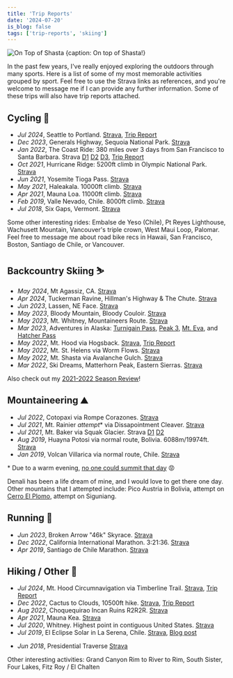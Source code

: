 ```yaml
---
title: 'Trip Reports'
date: '2024-07-20'
is_blog: false
tags: ['trip-reports', 'skiing']
---
```


![On Top of Shasta {caption: On top of Shasta!}](https://lh3.googleusercontent.com/pw/AM-JKLVdiDiWBRFJyJly90re7dkJ72hUDzc6KXa8kDrfdBuoa3f3mMU7aIGXxDtlqFfvzw4QS8gdusgsCRQ2nYu5wKdZIY5fLF2x0DqTJsb1q6vloDbWhhl7-iAYkekp4qkFgPLzKYbd-eIGbj0l7GZ-MZkn=w1307-h981-no)

In the past few years, I've really enjoyed exploring the outdoors through many sports. Here is a list of some of my most memorable activities grouped by sport. Feel free to use the Strava links as references, and you're welcome to message me if I can provide any further information. Some of these trips will also have trip reports attached.

## Cycling 🚴

- *Jul 2024*, Seattle to Portland. [Strava](https://www.strava.com/activities/11882153043), [Trip Report](/posts/stp)
- *Dec 2023*, Generals Highway, Sequoia National Park. [Strava](https://www.strava.com/activities/10436278095)
- *Jan 2022*, The Coast Ride: 380 miles over 3 days from San Francisco to Santa Barbara. Strava [D1](https://www.strava.com/activities/6530083722) [D2](https://www.strava.com/activities/6535905314) [D3](https://www.strava.com/activities/6540755937), [Trip Report](/posts/coast-ride)
- *Oct 2021*, Hurricane Ridge: 5200ft climb in Olympic National Park. [Strava](https://www.strava.com/activities/6062839766)
- *Jun 2021*, Yosemite Tioga Pass. [Strava](https://www.strava.com/activities/5420609790)
- *May 2021*, Haleakala. 10000ft climb. [Strava](https://www.strava.com/activities/5265697501)
- *Apr 2021*, Mauna Loa. 11000ft climb. [Strava](https://www.strava.com/activities/5187091117)
- *Feb 2019*, Valle Nevado, Chile. 8000ft climb. [Strava](https://www.strava.com/activities/2137462481)
- *Jul 2018*, Six Gaps, Vermont. [Strava](https://www.strava.com/activities/1672779754)

Some other interesting rides: Embalse de Yeso (Chile), Pt Reyes Lighthouse, Wachusett Mountain, Vancouver's triple crown, West Maui Loop, Palomar. Feel free to message me about road bike recs in Hawaii, San Francisco, Boston, Santiago de Chile, or Vancouver.

## Backcountry Skiing ⛷️

- *May 2024*, Mt Agassiz, CA. [Strava](https://www.strava.com/activities/11506279387)
- *Apr 2024*, Tuckerman Ravine, Hillman's Highway & The Chute. [Strava](https://www.strava.com/activities/11183942011)
- *Jun 2023*, Lassen, NE Face. [Strava](https://www.strava.com/activities/9204269843)
- *May 2023*, Bloody Mountain, Bloody Couloir. [Strava](https://www.strava.com/activities/9160082131)
- *May 2023*, Mt. Whitney, Mountaineers Route. [Strava](https://www.strava.com/activities/9031650470)
- *Mar 2023*, Adventures in Alaska: [Turnigain Pass](https://www.strava.com/activities/8744572335), [Peak 3](https://www.strava.com/activities/8755981469), [Mt. Eva](https://www.strava.com/activities/8777828116), and [Hatcher Pass](https://www.strava.com/activities/8783724809)
- *May 2022*, Mt. Hood via Hogsback. [Strava](https://www.strava.com/activities/7154437159), [Trip Report](/posts/mt-hood)
- *May 2022*, Mt. St. Helens via Worm Flows. [Strava](https://www.strava.com/activities/7128048861)
- *May 2022*, Mt. Shasta via Avalanche Gulch. [Strava](https://www.strava.com/activities/7089678730)
- *Mar 2022*, Ski Dreams, Matterhorn Peak, Eastern Sierras. [Strava](https://www.strava.com/activities/6888575332)

Also check out my [2021-2022 Season Review](/posts/21-22-ski-season)!

## Mountaineering ⛰️

- *Jul 2022*, Cotopaxi via Rompe Corazones. [Strava](https://www.strava.com/activities/7505859013)
- *Jul 2021*, Mt. Rainier *attempt*\* via Dissapointment Cleaver. [Strava](https://www.strava.com/activities/5718814309)
- *Jul 2021*, Mt. Baker via Squak Glacier. Strava [D1](https://www.strava.com/activities/5701980073) [D2](https://www.strava.com/activities/5702007416)
- *Aug 2019*, Huayna Potosi via normal route, Bolivia. 6088m/19974ft. [Strava](https://www.strava.com/activities/2651542902)
- *Jan 2019*, Volcan Villarica via normal route, Chile. [Strava](https://www.strava.com/activities/2094305696)

\* Due to a warm evening, [no one could summit that day](https://mountrainierclimbing.blogspot.com/2021/07/dc-route-update-731.html) 😡

Denali has been a life dream of mine, and I would love to get there one day. Other mountains that I attempted include: Pico Austria in Bolivia, attempt on [Cerro El Plomo](/posts/el-plomo), attempt on Siguniang.

## Running 🏃
- *Jun 2023*, Broken Arrow "46k" Skyrace. [Strava](https://www.strava.com/activities/9285148031)
- *Dec 2022*, California International Marathon. 3:21:36. [Strava](https://www.strava.com/activities/8207881941)
- *Apr 2019*, Santiago de Chile Marathon. [Strava](https://www.strava.com/activities/2272665421/overview)

## Hiking / Other 🥾

- *Jul 2024*, Mt. Hood Circumnavigation via Timberline Trail. [Strava](https://www.strava.com/activities/11901473187), [Trip Report](/posts/timberline-trail)
- *Dec 2022*, Cactus to Clouds, 10500ft hike. [Strava](https://www.strava.com/activities/8287783603), [Trip Report](/posts/cactus-to-clouds)
- *Aug 2022*, Choquequirao Incan Ruins R2R2R. [Strava](https://www.strava.com/activities/7617130684)
- *Apr 2021*, Mauna Kea. [Strava](https://www.strava.com/activities/5112187456)
- *Jul 2020*, Whitney. Highest point in contiguous United States. [Strava](https://www.strava.com/activities/3824802590)
- *Jul 2019*, El Eclipse Solar in La Serena, Chile. [Strava](https://www.strava.com/activities/2500805413), [Blog post](/posts/eclipse)
<!-- - *Sep 2018*, Beer Mile [Strava](https://www.strava.com/activities/1831378428/) -->
- *Jun 2018*, Presidential Traverse [Strava](https://www.strava.com/activities/1645306066)

Other interesting activities: Grand Canyon Rim to River to Rim, South Sister, Four Lakes, Fitz Roy / El Chalten
